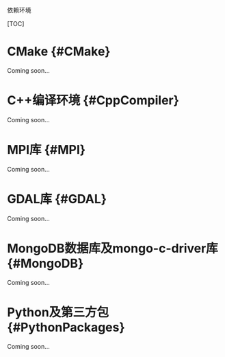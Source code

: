依赖环境

[TOC]

# CMake {#CMake}

Coming soon...

# C++编译环境 {#CppCompiler}

Coming soon...

# MPI库 {#MPI}

Coming soon...

# GDAL库 {#GDAL}

Coming soon...

# MongoDB数据库及mongo-c-driver库 {#MongoDB}

Coming soon...

# Python及第三方包 {#PythonPackages}

Coming soon...

